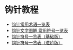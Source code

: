 # 钩针教程

- [钩针常用术语一览表](./terms.md)
- [钩针文字图解 常用符号一览表](./symbols.md)
- [钩针符号一览表（基础版）](./basic.md)
- [钩针符号一览表（进阶版）](./advanced.md) 
